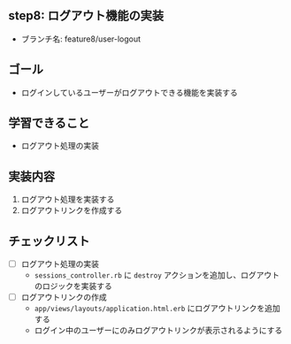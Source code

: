 ## step8: ログアウト機能の実装

- ブランチ名: feature8/user-logout

## ゴール

- ログインしているユーザーがログアウトできる機能を実装する

## 学習できること

- ログアウト処理の実装

## 実装内容

1. ログアウト処理を実装する
2. ログアウトリンクを作成する

## チェックリスト

- [ ]  ログアウト処理の実装
    - `sessions_controller.rb` に `destroy` アクションを追加し、ログアウトのロジックを実装する
- [ ]  ログアウトリンクの作成
    - `app/views/layouts/application.html.erb` にログアウトリンクを追加する
    - ログイン中のユーザーにのみログアウトリンクが表示されるようにする
